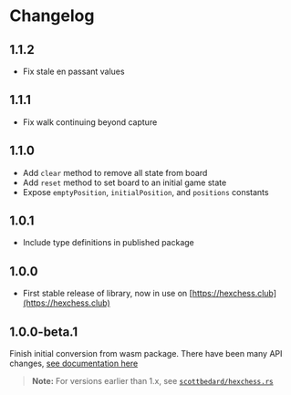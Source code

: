 # Changelog

## 1.1.2

- Fix stale en passant values

## 1.1.1

- Fix walk continuing beyond capture

## 1.1.0

- Add `clear` method to remove all state from board
- Add `reset` method to set board to an initial game state
- Expose `emptyPosition`, `initialPosition`, and `positions` constants

## 1.0.1

- Include type definitions in published package

## 1.0.0

- First stable release of library, now in use on [https://hexchess.club](https://hexchess.club)

## 1.0.0-beta.1

Finish initial conversion from wasm package. There have been many API changes, [see documentation here](https://github.com/scottbedard/hexchess.ts)

> **Note:** For versions earlier than 1.x, see [`scottbedard/hexchess.rs`](https://github.com/scottbedard/hexchess.rs)
